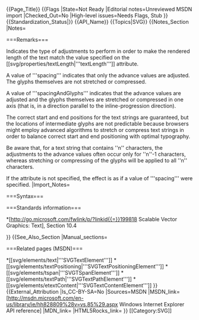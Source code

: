 {{Page_Title}}
{{Flags
|State=Not Ready
|Editorial notes=Unreviewed MSDN import
|Checked_Out=No
|High-level issues=Needs Flags, Stub
}}
{{Standardization_Status|}}
{{API_Name}}
{{Topics|SVG}}
{{Notes_Section
|Notes=

===Remarks===

Indicates the type of adjustments to perform in order to make the rendered length of the text match the value specified on the [[svg/properties/textLength|'''textLength''']] attribute.

A value of '''spacing''' indicates that only the advance values are adjusted. The glyphs themselves are not stretched or compressed.

A value of '''spacingAndGlyphs''' indicates that the advance values are adjusted and the glyphs themselves are stretched or compressed in one axis (that is, in a direction parallel to the inline-progression direction).

The correct start and end positions for the text strings are guaranteed, but the locations of intermediate glyphs are not predictable because browsers might employ advanced algorithms to stretch or compress text strings in order to balance correct start and end positioning with optimal typography.

Be aware that, for a text string that contains ''n'' characters, the adjustments to the advance values often occur only for ''n''-1 characters, whereas stretching or compressing of the glyphs will be applied to all ''n'' characters.

If the attribute is not specified, the effect is as if a value of '''spacing''' were specified.
|Import_Notes=

===Syntax===

===Standards information===

*[http://go.microsoft.com/fwlink/p/?linkid{{=}}199818 Scalable Vector Graphics: Text], Section 10.4

}}
{{See_Also_Section
|Manual_sections=

===Related pages (MSDN)===

*[[svg/elements/text|'''SVGTextElement''']]
*[[svg/elements/textPositioning|'''SVGTextPositioningElement''']]
*[[svg/elements/tspan|'''SVGTSpanElement''']]
*[[svg/elements/textPath|'''SVGTextPathElement''']]
*[[svg/elements/etextContent|'''SVGTextContentElement''']]
}}
{{External_Attribution
|Is_CC-BY-SA=No
|Sources=MSDN
|MSDN_link=[http://msdn.microsoft.com/en-us/library/ie/hh828809%28v=vs.85%29.aspx Windows Internet Explorer API reference]
|MDN_link=
|HTML5Rocks_link=
}}
[[Category:SVG]]